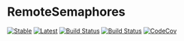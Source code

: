 # RemoteSemaphores

[![Stable](https://img.shields.io/badge/docs-stable-blue.svg)](https://invenia.github.io/RemoteSemaphores.jl/stable)
[![Latest](https://img.shields.io/badge/docs-latest-blue.svg)](https://invenia.github.io/RemoteSemaphores.jl/latest)
[![Build Status](https://travis-ci.org/invenia/RemoteSemaphores.jl.svg?branch=master)](https://travis-ci.org/invenia/RemoteSemaphores.jl)
[![Build Status](https://ci.appveyor.com/api/projects/status/github/invenia/RemoteSemaphores.jl?svg=true)](https://ci.appveyor.com/project/invenia/RemoteSemaphores-jl)
[![CodeCov](https://codecov.io/gh/invenia/RemoteSemaphores.jl/branch/master/graph/badge.svg)](https://codecov.io/gh/invenia/RemoteSemaphores.jl)
